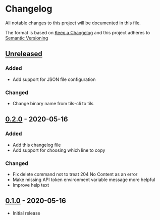 # Changelog

All notable changes to this project will be documented in this file.

The format is based on [Keep a Changelog][] and this project adheres to
[Semantic Versioning][]

[Keep a Changelog]: https://keepachangelog.com/en/1.0.0/
[Semantic Versioning]: https://semver.org/spec/v2.0.0.html

## [Unreleased][]

### Added

- Add support for JSON file configuration

### Changed

- Change binary name from tils-cli to tils

## [0.2.0][] - 2020-05-16

### Added

- Add this changelog file
- Add support for choosing which line to copy

### Changed

- Fix delete command not to treat 204 No Content as an error
- Make missing API token environment variable message more helpful
- Improve help text

## [0.1.0][] - 2020-05-16

- Initial release

[Unreleased]: https://github.com/agorf/tils-cli/compare/0.2.0...HEAD
[0.2.0]: https://github.com/agorf/tils-cli/compare/0.1.0...0.2.0
[0.1.0]: https://github.com/agorf/tils-cli/releases/tag/0.1.0
